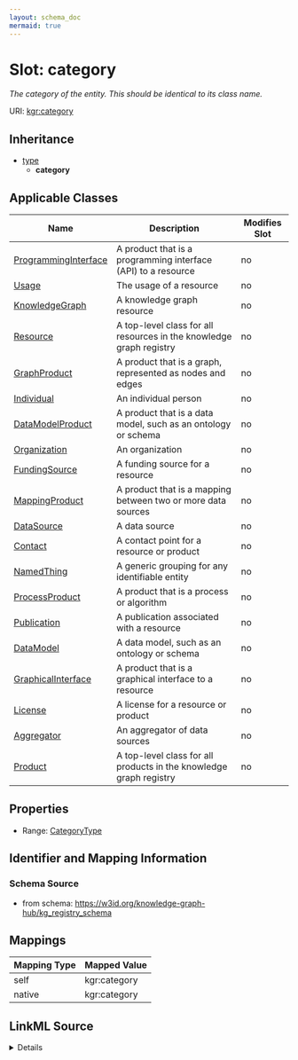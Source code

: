 ```yaml
---
layout: schema_doc
mermaid: true
---
```




# Slot: category


_The category of the entity. This should be identical to its class name._





URI: [kgr:category](https://w3id.org/bridge2ai/data-sheets-schema/category)




## Inheritance

* [type](type.html)
    * **category**






## Applicable Classes

| Name | Description | Modifies Slot |
| --- | --- | --- |
| [ProgrammingInterface](ProgrammingInterface.html) | A product that is a programming interface (API) to a resource |  no  |
| [Usage](Usage.html) | The usage of a resource |  no  |
| [KnowledgeGraph](KnowledgeGraph.html) | A knowledge graph resource |  no  |
| [Resource](Resource.html) | A top-level class for all resources in the knowledge graph registry |  no  |
| [GraphProduct](GraphProduct.html) | A product that is a graph, represented as nodes and edges |  no  |
| [Individual](Individual.html) | An individual person |  no  |
| [DataModelProduct](DataModelProduct.html) | A product that is a data model, such as an ontology or schema |  no  |
| [Organization](Organization.html) | An organization |  no  |
| [FundingSource](FundingSource.html) | A funding source for a resource |  no  |
| [MappingProduct](MappingProduct.html) | A product that is a mapping between two or more data sources |  no  |
| [DataSource](DataSource.html) | A data source |  no  |
| [Contact](Contact.html) | A contact point for a resource or product |  no  |
| [NamedThing](NamedThing.html) | A generic grouping for any identifiable entity |  no  |
| [ProcessProduct](ProcessProduct.html) | A product that is a process or algorithm |  no  |
| [Publication](Publication.html) | A publication associated with a resource |  no  |
| [DataModel](DataModel.html) | A data model, such as an ontology or schema |  no  |
| [GraphicalInterface](GraphicalInterface.html) | A product that is a graphical interface to a resource |  no  |
| [License](License.html) | A license for a resource or product |  no  |
| [Aggregator](Aggregator.html) | An aggregator of data sources |  no  |
| [Product](Product.html) | A top-level class for all products in the knowledge graph registry |  no  |







## Properties

* Range: [CategoryType](CategoryType.html)





## Identifier and Mapping Information







### Schema Source


* from schema: https://w3id.org/knowledge-graph-hub/kg_registry_schema




## Mappings

| Mapping Type | Mapped Value |
| ---  | ---  |
| self | kgr:category |
| native | kgr:category |




## LinkML Source

<details>
```yaml
name: category
description: The category of the entity. This should be identical to its class name.
from_schema: https://w3id.org/knowledge-graph-hub/kg_registry_schema
rank: 1000
is_a: type
domain: NamedThing
alias: category
domain_of:
- NamedThing
- Contact
range: category_type

```
</details>
